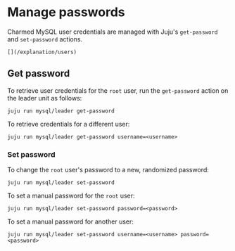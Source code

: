 # Manage passwords

Charmed MySQL user credentials are managed with Juju's `get-password` and `set-password` actions.

```{seealso}
[](/explanation/users)
```

## Get password

To retrieve user credentials for the `root` user, run the `get-password` action on the leader unit as follows:

```shell
juju run mysql/leader get-password
```

To retrieve credentials for a different user:

```shell
juju run mysql/leader get-password username=<username>
```

### Set password

To change the `root` user's password to a new, randomized password:

```shell
juju run mysql/leader set-password
```

To set a manual password for the `root` user:

```shell
juju run mysql/leader set-password password=<password>
```

To set a manual password for another user:

```shell
juju run mysql/leader set-password username=<username> password=<password>
```